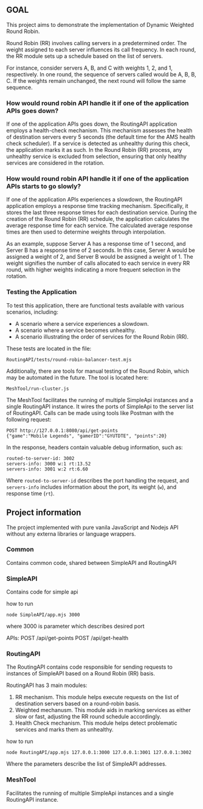 ## GOAL

This project aims to demonstrate the implementation of Dynamic Weighted Round Robin.

Round Robin (RR) involves calling servers in a predetermined order. 
The weight assigned to each server influences its call frequency. 
In each round, the RR module sets up a schedule based on the list of servers.

For instance, consider servers A, B, and C with weights 1, 2, and 1, respectively. 
In one round, the sequence of servers called would be A, B, B, C. 
If the weights remain unchanged, the next round will follow the same sequence.

### How would round robin API handle it if one of the application APIs goes down?

If one of the application APIs goes down, the RoutingAPI application employs a health-check mechanism. 
This mechanism assesses the health of destination servers every 5 seconds (the default time for the AMS health check scheduler). 
If a service is detected as unhealthy during this check, the application marks it as such. 
In the Round Robin (RR) process, any unhealthy service is excluded from selection, ensuring that only healthy services are considered in the rotation.

### How would round robin API handle it if one of the application APIs starts to go slowly?
If one of the application APIs experiences a slowdown, the RoutingAPI application employs a response time tracking mechanism. 
Specifically, it stores the last three response times for each destination service. 
During the creation of the Round Robin (RR) schedule, the application calculates the average response time for each service. The calculated average response times are then used to determine weights through interpolation.

As an example, suppose Server A has a response time of 1 second, and Server B has a response time of 2 seconds. 
In this case, Server A would be assigned a weight of 2, and Server B would be assigned a weight of 1. 
The weight signifies the number of calls allocated to each service in every RR round, with higher weights indicating a more frequent selection in the rotation.

### Testing the Application

To test this application, there are functional tests available with various scenarios, including:

- A scenario where a service experiences a slowdown.
- A scenario where a service becomes unhealthy.
- A scenario illustrating the order of services for the Round Robin (RR).

These tests are located in the file:

`RoutingAPI/tests/round-robin-balancer-test.mjs`

Additionally, there are tools for manual testing of the Round Robin, which may be automated in the future. The tool is located here:

`MeshTool/run-cluster.js`

The MeshTool facilitates the running of multiple SimpleApi instances and a single RoutingAPI instance. It wires the ports of SimpleApi to the server list of RoutingAPI. Calls can be made using tools like Postman with the following request:

```plaintext
POST http://127.0.0.1:8080/api/get-points 
{"game":"Mobile Legends", "gamerID":"GYUTDTE", "points":20}
```

In the response, headers contain valuable debug information, such as:

```plaintext
routed-to-server-id: 3002
servers-info: 3000 w:1 rt:13.52
servers-info: 3001 w:2 rt:6.60
```

Where `routed-to-server-id` describes the port handling the request, and `servers-info` includes information about the port, its weight (`w`), and response time (`rt`).

## Project information

The project implemented with pure vanila JavaScript and Nodejs API without any externa libraries or language wrappers.

### Common
Contains common code, shared between SimpleAPI and RoutingAPI

### SimpleAPI
Contains code for simple api

how to run
```plaintext
node SimpleAPI/app.mjs 3000
```
where 3000 is parameter which describes desired port

APIs:
POST /api/get-points
POST /api/get-health

### RoutingAPI
The RoutingAPI contains code responsible for sending requests to instances of SimpleAPI based on a Round Robin (RR) basis.

RoutingAPI has 3 main modules:
1) RR mechanism. This module helps execute requests on the list of destination servers based on a round-robin basis.
2) Weighted mechanusm. This module aids in marking services as either slow or fast, adjusting the RR round schedule accordingly.
3) Health Check mechanism. This module helps detect problematic services and marks them as unhealthy.

how to run
```plaintext
node RoutingAPI/app.mjs 127.0.0.1:3000 127.0.0.1:3001 127.0.0.1:3002
```
Where the parameters describe the list of SimpleAPI addresses.

### MeshTool
Facilitates the running of multiple SimpleApi instances and a single RoutingAPI instance.

